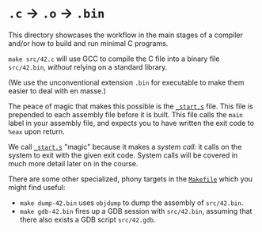 # `.c` → `.o` → `.bin`

This directory showcases the workflow in the main stages of a compiler and/or
how to build and run minimal C programs.

`make src/42.c` will use GCC to compile the C file into a binary file
`src/42.bin`, _without_ relying on a standard library.

(We use the unconventional extension `.bin` for executable to make them easier
to deal with en masse.)

The peace of magic that makes this possible is the [`_start.s`](_start.s) file.
This file is prepended to each assembly file before it is built. This file
calls the `main` label in your assembly file, and expects you to have written
the exit code to `%eax` upon return.

We call [`_start.s`](_start.s) "magic" because it makes a _system call_: it
calls on the system to exit with the given exit code. System calls will be
covered in much more detail later on in the course.

There are some other specialized, phony targets in the [`Makefile`](Makefile)
which you might find useful:

* `make dump-42.bin` uses `objdump` to dump the assembly of `src/42.bin`.
* `make gdb-42.bin` fires up a GDB session with `src/42.bin`, assuming that
  there also exists a GDB script `src/42.gdb`.

